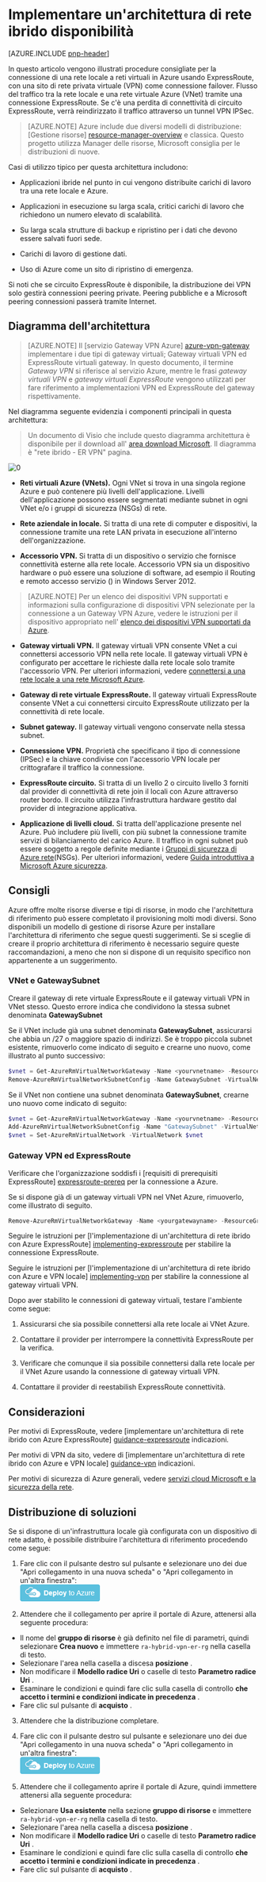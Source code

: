 <properties
   pageTitle="Implementare un'architettura di rete ibrido disponibilità | Microsoft Azure"
   description="Come implementare un'architettura di rete protetta da sito che si estende su una rete virtuale Azure e una rete locale connessi mediante ExpressRoute failover gateway VPN."
   services="guidance,virtual-network,vpn-gateway,expressroute"
   documentationCenter="na"
   authors="telmosampaio"
   manager="christb"
   editor=""
   tags="azure-resource-manager"/>

<tags
   ms.service="guidance"
   ms.devlang="na"
   ms.topic="article"
   ms.tgt_pltfrm="na"
   ms.workload="na"
   ms.date="10/24/2016"
   ms.author="telmos"/>

# <a name="implementing-a-highly-available-hybrid-network-architecture"></a>Implementare un'architettura di rete ibrido disponibilità

[AZURE.INCLUDE [pnp-header](../../includes/guidance-pnp-header-include.md)]

In questo articolo vengono illustrati procedure consigliate per la connessione di una rete locale a reti virtuali in Azure usando ExpressRoute, con una sito di rete privata virtuale (VPN) come connessione failover. Flusso del traffico tra la rete locale e una rete virtuale Azure (VNet) tramite una connessione ExpressRoute.  Se c'è una perdita di connettività di circuito ExpressRoute, verrà reindirizzato il traffico attraverso un tunnel VPN IPSec.

> [AZURE.NOTE] Azure include due diversi modelli di distribuzione: [Gestione risorse] [ resource-manager-overview] e classica. Questo progetto utilizza Manager delle risorse, Microsoft consiglia per le distribuzioni di nuove.

Casi di utilizzo tipico per questa architettura includono:

- Applicazioni ibride nel punto in cui vengono distribuite carichi di lavoro tra una rete locale e Azure.

- Applicazioni in esecuzione su larga scala, critici carichi di lavoro che richiedono un numero elevato di scalabilità.

- Su larga scala strutture di backup e ripristino per i dati che devono essere salvati fuori sede.

- Carichi di lavoro di gestione dati.

- Uso di Azure come un sito di ripristino di emergenza.

Si noti che se circuito ExpressRoute è disponibile, la distribuzione dei VPN solo gestirà connessioni peering private. Peering pubbliche e a Microsoft peering connessioni passerà tramite Internet.

## <a name="architecture-diagram"></a>Diagramma dell'architettura

>[AZURE.NOTE] Il [servizio Gateway VPN Azure] [ azure-vpn-gateway] implementare i due tipi di gateway virtuali; Gateway virtuali VPN ed ExpressRoute virtuali gateway. In questo documento, il termine *Gateway VPN* si riferisce al servizio Azure, mentre le frasi *gateway virtuali VPN* e *gateway virtuali ExpressRoute* vengono utilizzati per fare riferimento a implementazioni VPN ed ExpressRoute del gateway rispettivamente.

Nel diagramma seguente evidenzia i componenti principali in questa architettura:

> Un documento di Visio che include questo diagramma architettura è disponibile per il download all' [area download Microsoft][visio-download]. Il diagramma è "rete ibrido - ER VPN" pagina.

![[0]][0]

- **Reti virtuali Azure (VNets).** Ogni VNet si trova in una singola regione Azure e può contenere più livelli dell'applicazione. Livelli dell'applicazione possono essere segmentati mediante subnet in ogni VNet e/o i gruppi di sicurezza (NSGs) di rete.

- **Rete aziendale in locale.** Si tratta di una rete di computer e dispositivi, la connessione tramite una rete LAN privata in esecuzione all'interno dell'organizzazione.

- **Accessorio VPN.** Si tratta di un dispositivo o servizio che fornisce connettività esterne alla rete locale. Accessorio VPN sia un dispositivo hardware o può essere una soluzione di software, ad esempio il Routing e remoto accesso servizio () in Windows Server 2012.

> [AZURE.NOTE] Per un elenco dei dispositivi VPN supportati e informazioni sulla configurazione di dispositivi VPN selezionate per la connessione a un Gateway VPN Azure, vedere le istruzioni per il dispositivo appropriato nell' [elenco dei dispositivi VPN supportati da Azure][vpn-appliance].

- **Gateway virtuali VPN.** Il gateway virtuali VPN consente VNet a cui connettersi accessorio VPN nella rete locale. Il gateway virtuali VPN è configurato per accettare le richieste dalla rete locale solo tramite l'accessorio VPN. Per ulteriori informazioni, vedere [connettersi a una rete locale a una rete Microsoft Azure][connect-to-an-Azure-vnet].

- **Gateway di rete virtuale ExpressRoute.** Il gateway virtuali ExpressRoute consente VNet a cui connettersi circuito ExpressRoute utilizzato per la connettività di rete locale.

- **Subnet gateway.** Il gateway virtuali vengono conservate nella stessa subnet.

- **Connessione VPN.** Proprietà che specificano il tipo di connessione (IPSec) e la chiave condivise con l'accessorio VPN locale per crittografare il traffico la connessione.

- **ExpressRoute circuito.** Si tratta di un livello 2 o circuito livello 3 forniti dal provider di connettività di rete join il locali con Azure attraverso router bordo. Il circuito utilizza l'infrastruttura hardware gestito dal provider di integrazione applicativa.

- **Applicazione di livelli cloud.** Si tratta dell'applicazione presente nel Azure. Può includere più livelli, con più subnet la connessione tramite servizi di bilanciamento del carico Azure. Il traffico in ogni subnet può essere soggetto a regole definite mediante i [Gruppi di sicurezza di Azure rete][azure-network-security-group](NSGs). Per ulteriori informazioni, vedere [Guida introduttiva a Microsoft Azure sicurezza][getting-started-with-azure-security].

## <a name="recommendations"></a>Consigli

Azure offre molte risorse diverse e tipi di risorse, in modo che l'architettura di riferimento può essere completato il provisioning molti modi diversi. Sono disponibili un modello di gestione di risorse Azure per installare l'architettura di riferimento che segue questi suggerimenti. Se si sceglie di creare il proprio architettura di riferimento è necessario seguire queste raccomandazioni, a meno che non si dispone di un requisito specifico non appartenente a un suggerimento.

### <a name="vnet-and-gatewaysubnet"></a>VNet e GatewaySubnet

Creare il gateway di rete virtuale ExpressRoute e il gateway virtuali VPN in VNet stesso. Questo errore indica che condividono la stessa subnet denominata **GatewaySubnet**

Se il VNet include già una subnet denominata **GatewaySubnet**, assicurarsi che abbia un /27 o maggiore spazio di indirizzi. Se è troppo piccola subnet esistente, rimuoverlo come indicato di seguito e crearne uno nuovo, come illustrato al punto successivo:

```powershell
$vnet = Get-AzureRmVirtualNetworkGateway -Name <yourvnetname> -ResourceGroupName <yourresourcegroup>
Remove-AzureRmVirtualNetworkSubnetConfig -Name GatewaySubnet -VirtualNetwork $vnet
```

Se il VNet non contiene una subnet denominata **GatewaySubnet**, crearne uno nuovo come indicato di seguito:

```powershell
$vnet = Get-AzureRmVirtualNetworkGateway -Name <yourvnetname> -ResourceGroupName <yourresourcegroup>
Add-AzureRmVirtualNetworkSubnetConfig -Name "GatewaySubnet" -VirtualNetwork $vnet -AddressPrefix "10.200.255.224/27"
$vnet = Set-AzureRmVirtualNetwork -VirtualNetwork $vnet
```

### <a name="vpn-and-expressroute-gateways"></a>Gateway VPN ed ExpressRoute

Verificare che l'organizzazione soddisfi i [requisiti di prerequisiti ExpressRoute] [ expressroute-prereq] per la connessione a Azure.

Se si dispone già di un gateway virtuali VPN nel VNet Azure, rimuoverlo, come illustrato di seguito.

```powershell
Remove-AzureRmVirtualNetworkGateway -Name <yourgatewayname> -ResourceGroupName <yourresourcegroup>
```

Seguire le istruzioni per [l'implementazione di un'architettura di rete ibrido con Azure ExpressRoute] [ implementing-expressroute] per stabilire la connessione ExpressRoute.

Seguire le istruzioni per [l'implementazione di un'architettura di rete ibrido con Azure e VPN locale] [ implementing-vpn] per stabilire la connessione al gateway virtuali VPN.

Dopo aver stabilito le connessioni di gateway virtuali, testare l'ambiente come segue:

1. Assicurarsi che sia possibile connettersi alla rete locale ai VNet Azure.

2. Contattare il provider per interrompere la connettività ExpressRoute per la verifica.

3. Verificare che comunque il sia possibile connettersi dalla rete locale per il VNet Azure usando la connessione di gateway virtuali VPN.

4. Contattare il provider di reestabilish ExpressRoute connettività.

## <a name="considerations"></a>Considerazioni

Per motivi di ExpressRoute, vedere [implementare un'architettura di rete ibrido con Azure ExpressRoute] [ guidance-expressroute] indicazioni.

Per motivi di VPN da sito, vedere di [implementare un'architettura di rete ibrido con Azure e VPN locale] [ guidance-vpn] indicazioni.

Per motivi di sicurezza di Azure generali, vedere [servizi cloud Microsoft e la sicurezza della rete][best-practices-security].

## <a name="solution-deployment"></a>Distribuzione di soluzioni

Se si dispone di un'infrastruttura locale già configurata con un dispositivo di rete adatto, è possibile distribuire l'architettura di riferimento procedendo come segue:

1. Fare clic con il pulsante destro sul pulsante e selezionare uno dei due "Apri collegamento in una nuova scheda" o "Apri collegamento in un'altra finestra":  
[![Distribuire Azure](./media/blueprints/deploybutton.png)](https://portal.azure.com/#create/Microsoft.Template/uri/https%3A%2F%2Fraw.githubusercontent.com%2Fmspnp%2Freference-architectures%2Fmaster%2Fguidance-hybrid-network-vpn-er%2Fazuredeploy.json)

2. Attendere che il collegamento per aprire il portale di Azure, attenersi alla seguente procedura: 
  - Il nome del **gruppo di risorse** è già definito nel file di parametri, quindi selezionare **Crea nuovo** e immettere `ra-hybrid-vpn-er-rg` nella casella di testo.
  - Selezionare l'area nella casella a discesa **posizione** .
  - Non modificare il **Modello radice Uri** o caselle di testo **Parametro radice Uri** .
  - Esaminare le condizioni e quindi fare clic sulla casella di controllo **che accetto i termini e condizioni indicate in precedenza** .
  - Fare clic sul pulsante di **acquisto** .

3. Attendere che la distribuzione completare.

4. Fare clic con il pulsante destro sul pulsante e selezionare uno dei due "Apri collegamento in una nuova scheda" o "Apri collegamento in un'altra finestra":  
[![Distribuire Azure](./media/blueprints/deploybutton.png)](https://portal.azure.com/#create/Microsoft.Template/uri/https%3A%2F%2Fraw.githubusercontent.com%2Fmspnp%2Freference-architectures%2Fmaster%2Fguidance-hybrid-network-vpn-er%2Fazuredeploy-expressRouteCircuit.json)

5. Attendere che il collegamento aprire il portale di Azure, quindi immettere attenersi alla seguente procedura: 
  - Selezionare **Usa esistente** nella sezione **gruppo di risorse** e immettere `ra-hybrid-vpn-er-rg` nella casella di testo.
  - Selezionare l'area nella casella a discesa **posizione** .
  - Non modificare il **Modello radice Uri** o caselle di testo **Parametro radice Uri** .
  - Esaminare le condizioni e quindi fare clic sulla casella di controllo **che accetto i termini e condizioni indicate in precedenza** .
  - Fare clic sul pulsante di **acquisto** .

<!-- links -->

[resource-manager-overview]: ../azure-resource-manager/resource-group-overview.md
[vpn-appliance]: ../vpn-gateway/vpn-gateway-about-vpn-devices.md
[azure-vpn-gateway]: ../vpn-gateway/vpn-gateway-about-vpngateways.md
[connect-to-an-Azure-vnet]: https://technet.microsoft.com/library/dn786406.aspx
[azure-network-security-group]: ../virtual-network/virtual-networks-nsg.md
[getting-started-with-azure-security]: ./../security/azure-security-getting-started.md
[expressroute-prereq]: ../expressroute/expressroute-prerequisites.md
[implementing-expressroute]: ./guidance-hybrid-network-expressroute.md#implementing-this-architecture
[implementing-vpn]: ./guidance-hybrid-network-vpn.md#implementing-this-architecture
[guidance-expressroute]: ./guidance-hybrid-network-expressroute.md
[guidance-vpn]: ./guidance-hybrid-network-vpn.md
[best-practices-security]: ../best-practices-network-security.md
[solution-script]: https://github.com/mspnp/reference-architectures/tree/master/guidance-hybrid-network-vpn-er/Deploy-ReferenceArchitecture.ps1
[solution-script-bash]: https://github.com/mspnp/reference-architectures/tree/master/guidance-hybrid-network-vpn-er/deploy-reference-architecture.sh
[vnet-parameters]: https://github.com/mspnp/reference-architectures/tree/master/guidance-hybrid-network-vpn-er/parameters/virtualNetwork.parameters.json
[virtualnetworkgateway-vpn-parameters]: https://github.com/mspnp/reference-architectures/tree/master/guidance-hybrid-network-vpn-er/parameters/virtualNetworkGateway-vpn.parameters.json
[virtualnetworkgateway-expressroute-parameters]: https://github.com/mspnp/reference-architectures/tree/master/guidance-hybrid-network-vpn-er/parameters/virtualNetworkGateway-expressRoute.parameters.json
[er-circuit-parameters]: https://github.com/mspnp/reference-architectures/tree/master/guidance-hybrid-network-vpn-er/parameters/expressRouteCircuit.parameters.json
[azure-powershell-download]: https://azure.microsoft.com/documentation/articles/powershell-install-configure/
[naming conventions]: ./guidance-naming-conventions.md
[azure-cli]: https://azure.microsoft.com/documentation/articles/xplat-cli-install/
[visio-download]: http://download.microsoft.com/download/1/5/6/1569703C-0A82-4A9C-8334-F13D0DF2F472/RAs.vsdx
[0]: ./media/blueprints/hybrid-network-expressroute-vpn-failover.png "Architettura di un'architettura di rete ibrido disponibilità tramite VPN ed ExpressRoute gateway"
[ARM-Templates]: https://azure.microsoft.com/documentation/articles/resource-group-authoring-templates/
